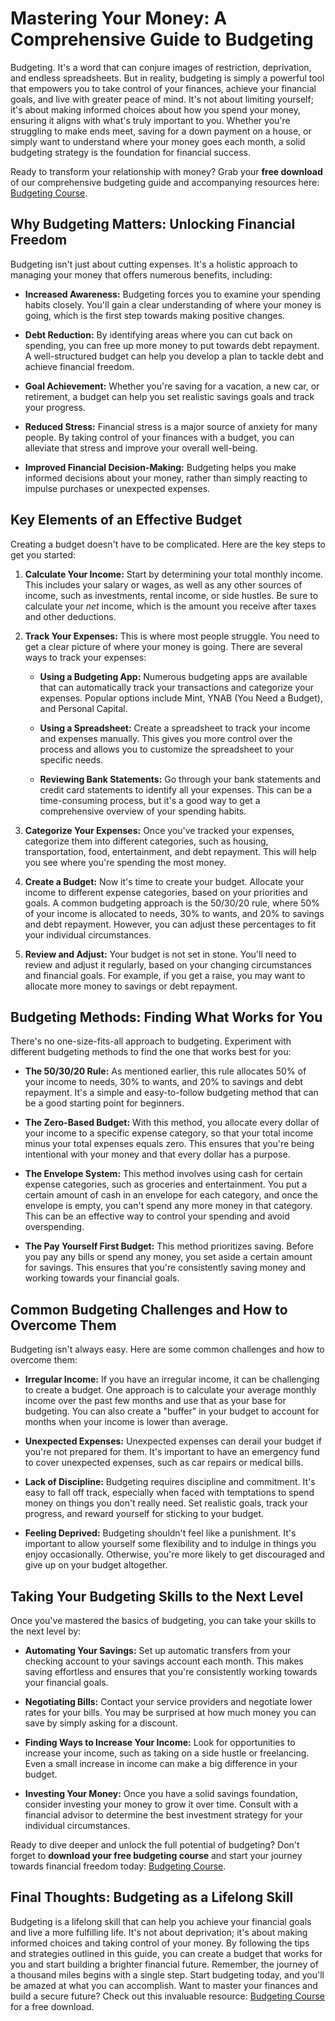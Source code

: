 # Mastering Your Money: A Comprehensive Guide to Budgeting

Budgeting. It's a word that can conjure images of restriction, deprivation, and endless spreadsheets. But in reality, budgeting is simply a powerful tool that empowers you to take control of your finances, achieve your financial goals, and live with greater peace of mind. It's not about limiting yourself; it's about making informed choices about how you spend your money, ensuring it aligns with what's truly important to you. Whether you're struggling to make ends meet, saving for a down payment on a house, or simply want to understand where your money goes each month, a solid budgeting strategy is the foundation for financial success.

Ready to transform your relationship with money? Grab your **free download** of our comprehensive budgeting guide and accompanying resources here: [Budgeting Course](https://udemywork.com/budgeting-course).

## Why Budgeting Matters: Unlocking Financial Freedom

Budgeting isn't just about cutting expenses. It's a holistic approach to managing your money that offers numerous benefits, including:

*   **Increased Awareness:** Budgeting forces you to examine your spending habits closely. You'll gain a clear understanding of where your money is going, which is the first step towards making positive changes.

*   **Debt Reduction:** By identifying areas where you can cut back on spending, you can free up more money to put towards debt repayment. A well-structured budget can help you develop a plan to tackle debt and achieve financial freedom.

*   **Goal Achievement:** Whether you're saving for a vacation, a new car, or retirement, a budget can help you set realistic savings goals and track your progress.

*   **Reduced Stress:** Financial stress is a major source of anxiety for many people. By taking control of your finances with a budget, you can alleviate that stress and improve your overall well-being.

*   **Improved Financial Decision-Making:** Budgeting helps you make informed decisions about your money, rather than simply reacting to impulse purchases or unexpected expenses.

## Key Elements of an Effective Budget

Creating a budget doesn't have to be complicated. Here are the key steps to get you started:

1.  **Calculate Your Income:** Start by determining your total monthly income. This includes your salary or wages, as well as any other sources of income, such as investments, rental income, or side hustles. Be sure to calculate your *net* income, which is the amount you receive after taxes and other deductions.

2.  **Track Your Expenses:** This is where most people struggle. You need to get a clear picture of where your money is going. There are several ways to track your expenses:

    *   **Using a Budgeting App:** Numerous budgeting apps are available that can automatically track your transactions and categorize your expenses. Popular options include Mint, YNAB (You Need a Budget), and Personal Capital.

    *   **Using a Spreadsheet:** Create a spreadsheet to track your income and expenses manually. This gives you more control over the process and allows you to customize the spreadsheet to your specific needs.

    *   **Reviewing Bank Statements:** Go through your bank statements and credit card statements to identify all your expenses. This can be a time-consuming process, but it's a good way to get a comprehensive overview of your spending habits.

3.  **Categorize Your Expenses:** Once you've tracked your expenses, categorize them into different categories, such as housing, transportation, food, entertainment, and debt repayment. This will help you see where you're spending the most money.

4.  **Create a Budget:** Now it's time to create your budget. Allocate your income to different expense categories, based on your priorities and goals. A common budgeting approach is the 50/30/20 rule, where 50% of your income is allocated to needs, 30% to wants, and 20% to savings and debt repayment. However, you can adjust these percentages to fit your individual circumstances.

5.  **Review and Adjust:** Your budget is not set in stone. You'll need to review and adjust it regularly, based on your changing circumstances and financial goals. For example, if you get a raise, you may want to allocate more money to savings or debt repayment.

## Budgeting Methods: Finding What Works for You

There's no one-size-fits-all approach to budgeting. Experiment with different budgeting methods to find the one that works best for you:

*   **The 50/30/20 Rule:** As mentioned earlier, this rule allocates 50% of your income to needs, 30% to wants, and 20% to savings and debt repayment. It's a simple and easy-to-follow budgeting method that can be a good starting point for beginners.

*   **The Zero-Based Budget:** With this method, you allocate every dollar of your income to a specific expense category, so that your total income minus your total expenses equals zero. This ensures that you're being intentional with your money and that every dollar has a purpose.

*   **The Envelope System:** This method involves using cash for certain expense categories, such as groceries and entertainment. You put a certain amount of cash in an envelope for each category, and once the envelope is empty, you can't spend any more money in that category. This can be an effective way to control your spending and avoid overspending.

*   **The Pay Yourself First Budget:** This method prioritizes saving. Before you pay any bills or spend any money, you set aside a certain amount for savings. This ensures that you're consistently saving money and working towards your financial goals.

## Common Budgeting Challenges and How to Overcome Them

Budgeting isn't always easy. Here are some common challenges and how to overcome them:

*   **Irregular Income:** If you have an irregular income, it can be challenging to create a budget. One approach is to calculate your average monthly income over the past few months and use that as your base for budgeting. You can also create a "buffer" in your budget to account for months when your income is lower than average.

*   **Unexpected Expenses:** Unexpected expenses can derail your budget if you're not prepared for them. It's important to have an emergency fund to cover unexpected expenses, such as car repairs or medical bills.

*   **Lack of Discipline:** Budgeting requires discipline and commitment. It's easy to fall off track, especially when faced with temptations to spend money on things you don't really need. Set realistic goals, track your progress, and reward yourself for sticking to your budget.

*   **Feeling Deprived:** Budgeting shouldn't feel like a punishment. It's important to allow yourself some flexibility and to indulge in things you enjoy occasionally. Otherwise, you're more likely to get discouraged and give up on your budget altogether.

## Taking Your Budgeting Skills to the Next Level

Once you've mastered the basics of budgeting, you can take your skills to the next level by:

*   **Automating Your Savings:** Set up automatic transfers from your checking account to your savings account each month. This makes saving effortless and ensures that you're consistently working towards your financial goals.

*   **Negotiating Bills:** Contact your service providers and negotiate lower rates for your bills. You may be surprised at how much money you can save by simply asking for a discount.

*   **Finding Ways to Increase Your Income:** Look for opportunities to increase your income, such as taking on a side hustle or freelancing. Even a small increase in income can make a big difference in your budget.

*   **Investing Your Money:** Once you have a solid savings foundation, consider investing your money to grow it over time. Consult with a financial advisor to determine the best investment strategy for your individual circumstances.

Ready to dive deeper and unlock the full potential of budgeting? Don't forget to **download your free budgeting course** and start your journey towards financial freedom today: [Budgeting Course](https://udemywork.com/budgeting-course).

## Final Thoughts: Budgeting as a Lifelong Skill

Budgeting is a lifelong skill that can help you achieve your financial goals and live a more fulfilling life. It's not about deprivation; it's about making informed choices and taking control of your money. By following the tips and strategies outlined in this guide, you can create a budget that works for you and start building a brighter financial future. Remember, the journey of a thousand miles begins with a single step. Start budgeting today, and you'll be amazed at what you can accomplish.
Want to master your finances and build a secure future? Check out this invaluable resource: [Budgeting Course](https://udemywork.com/budgeting-course) for a free download.
